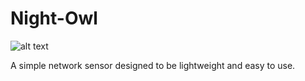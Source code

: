 # Night-Owl

![alt text](https://github.com/roaldi/Night-Owl/blob/main/Night%20Owl.jpeg)

A simple network sensor designed to be lightweight and easy to use.
